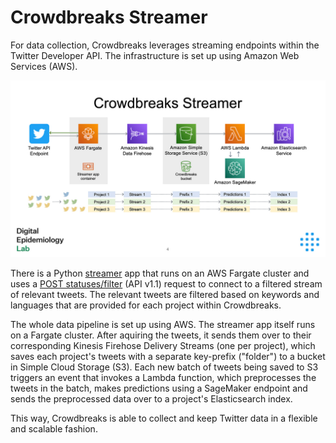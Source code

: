 # Crowdbreaks Streamer
For data collection, Crowdbreaks leverages streaming endpoints within the Twitter Developer API. The infrastructure is set up using Amazon Web Services (AWS).

![streamer](pics/streamer.jpg)

There is a Python [streamer](https://github.com/crowdbreaks/streamer) app that runs on an AWS Fargate cluster and uses a [POST statuses/filter](https://developer.twitter.com/en/docs/twitter-api/v1/tweets/filter-realtime/api-reference/post-statuses-filter) (API v1.1) request to connect to a filtered stream of relevant tweets. The relevant tweets are filtered based on keywords and languages that are provided for each project within Crowdbreaks.

The whole data pipeline is set up using AWS. The streamer app itself runs on a Fargate cluster. After aquiring the tweets, it sends them over to their corresponding Kinesis Firehose Delivery Streams (one per project), which saves each project's tweets with a separate key-prefix ("folder") to a bucket in Simple Cloud Storage (S3). Each new batch of tweets being saved to S3 triggers an event that invokes a Lambda function, which preprocesses the tweets in the batch, makes predictions using a SageMaker endpoint and sends the preprocessed data over to a project's Elasticsearch index.

This way, Crowdbreaks is able to collect and keep Twitter data in a flexible and scalable fashion.
